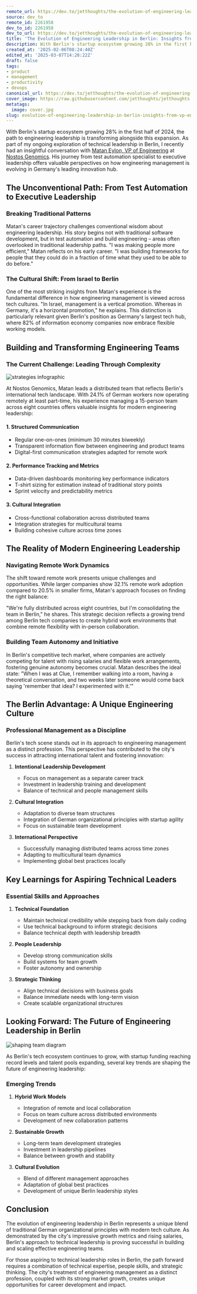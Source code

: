 ```yaml
---
remote_url: https://dev.to/jetthoughts/the-evolution-of-engineering-leadership-in-berlin-insights-from-a-vp-engineerings-journey-1kgo
source: dev_to
remote_id: 2261958
dev_to_id: 2261958
dev_to_url: https://dev.to/jetthoughts/the-evolution-of-engineering-leadership-in-berlin-insights-from-a-vp-engineerings-journey-1kgo
title: 'The Evolution of Engineering Leadership in Berlin: Insights from a VP Engineering''s Journey'
description: With Berlin's startup ecosystem growing 28% in the first half of 2024, the path to engineering...
created_at: '2025-02-06T08:24:40Z'
edited_at: '2025-03-07T14:28:22Z'
draft: false
tags:
- product
- management
- productivity
- devops
canonical_url: https://dev.to/jetthoughts/the-evolution-of-engineering-leadership-in-berlin-insights-from-a-vp-engineerings-journey-1kgo
cover_image: https://raw.githubusercontent.com/jetthoughts/jetthoughts.github.io/master/content/blog/evolution-of-engineering-leadership-in-berlin-insights-from-vp-engineerings-journey-product-management/cover.jpg
metatags:
  image: cover.jpg
slug: evolution-of-engineering-leadership-in-berlin-insights-from-vp-engineerings-journey-product-management
---
```

With Berlin's startup ecosystem growing 28% in the first half of 2024, the path to engineering leadership is transforming alongside this expansion. As part of my ongoing exploration of technical leadership in Berlin, I recently had an insightful conversation with [Matan Eylon, VP of Engineering](https://www.linkedin.com/in/mataneylon/) at [Nostos Genomics](https://www.nostos-genomics.com/). His journey from test automation specialist to executive leadership offers valuable perspectives on how engineering management is evolving in Germany's leading innovation hub.

## The Unconventional Path: From Test Automation to Executive Leadership

### Breaking Traditional Patterns

Matan's career trajectory challenges conventional wisdom about engineering leadership. His story begins not with traditional software development, but in test automation and build engineering – areas often overlooked in traditional leadership paths. "I was making people more efficient," Matan reflects on his early career. "I was building frameworks for people that they could do in a fraction of time what they used to be able to do before."

### The Cultural Shift: From Israel to Berlin

One of the most striking insights from Matan's experience is the fundamental difference in how engineering management is viewed across tech cultures. "In Israel, management is a vertical promotion. Whereas in Germany, it's a horizontal promotion," he explains. This distinction is particularly relevant given Berlin's position as Germany's largest tech hub, where 82% of information economy companies now embrace flexible working models.

## Building and Transforming Engineering Teams

### The Current Challenge: Leading Through Complexity

![strategies infographic](file_0.png)

At Nostos Genomics, Matan leads a distributed team that reflects Berlin's international tech landscape. With 24.1% of German workers now operating remotely at least part-time, his experience managing a 15-person team across eight countries offers valuable insights for modern engineering leadership:

#### 1. Structured Communication
- Regular one-on-ones (minimum 30 minutes biweekly)
- Transparent information flow between engineering and product teams
- Digital-first communication strategies adapted for remote work

#### 2. Performance Tracking and Metrics
- Data-driven dashboards monitoring key performance indicators
- T-shirt sizing for estimation instead of traditional story points
- Sprint velocity and predictability metrics

#### 3. Cultural Integration
- Cross-functional collaboration across distributed teams
- Integration strategies for multicultural teams
- Building cohesive culture across time zones

## The Reality of Modern Engineering Leadership

### Navigating Remote Work Dynamics

The shift toward remote work presents unique challenges and opportunities. While larger companies show 32.1% remote work adoption compared to 20.5% in smaller firms, Matan's approach focuses on finding the right balance:

"We're fully distributed across eight countries, but I'm consolidating the team in Berlin," he shares. This strategic decision reflects a growing trend among Berlin tech companies to create hybrid work environments that combine remote flexibility with in-person collaboration.

### Building Team Autonomy and Initiative

In Berlin's competitive tech market, where companies are actively competing for talent with rising salaries and flexible work arrangements, fostering genuine autonomy becomes crucial. Matan describes the ideal state: "When I was at Clue, I remember walking into a room, having a theoretical conversation, and two weeks later someone would come back saying 'remember that idea? I experimented with it.'"

## The Berlin Advantage: A Unique Engineering Culture

### Professional Management as a Discipline

Berlin's tech scene stands out in its approach to engineering management as a distinct profession. This perspective has contributed to the city's success in attracting international talent and fostering innovation:

1. **Intentional Leadership Development**
   - Focus on management as a separate career track
   - Investment in leadership training and development
   - Balance of technical and people management skills

2. **Cultural Integration**
   - Adaptation to diverse team structures
   - Integration of German organizational principles with startup agility
   - Focus on sustainable team development

3. **International Perspective**
   - Successfully managing distributed teams across time zones
   - Adapting to multicultural team dynamics
   - Implementing global best practices locally

## Key Learnings for Aspiring Technical Leaders

### Essential Skills and Approaches

1. **Technical Foundation**
   - Maintain technical credibility while stepping back from daily coding
   - Use technical background to inform strategic decisions
   - Balance technical depth with leadership breadth

2. **People Leadership**
   - Develop strong communication skills
   - Build systems for team growth
   - Foster autonomy and ownership

3. **Strategic Thinking**
   - Align technical decisions with business goals
   - Balance immediate needs with long-term vision
   - Create scalable organizational structures

## Looking Forward: The Future of Engineering Leadership in Berlin

![shaping team diagram](file_1.png)


As Berlin's tech ecosystem continues to grow, with startup funding reaching record levels and talent pools expanding, several key trends are shaping the future of engineering leadership:

### Emerging Trends

1. **Hybrid Work Models**
   - Integration of remote and local collaboration
   - Focus on team culture across distributed environments
   - Development of new collaboration patterns

2. **Sustainable Growth**
   - Long-term team development strategies
   - Investment in leadership pipelines
   - Balance between growth and stability

3. **Cultural Evolution**
   - Blend of different management approaches
   - Adaptation of global best practices
   - Development of unique Berlin leadership styles

## Conclusion

The evolution of engineering leadership in Berlin represents a unique blend of traditional German organizational principles with modern tech culture. As demonstrated by the city's impressive growth metrics and rising salaries, Berlin's approach to technical leadership is proving successful in building and scaling effective engineering teams.

For those aspiring to technical leadership roles in Berlin, the path forward requires a combination of technical expertise, people skills, and strategic thinking. The city's treatment of engineering management as a distinct profession, coupled with its strong market growth, creates unique opportunities for career development and impact.

